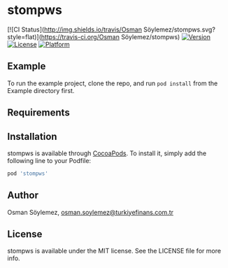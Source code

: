 # stompws

[![CI Status](http://img.shields.io/travis/Osman Söylemez/stompws.svg?style=flat)](https://travis-ci.org/Osman Söylemez/stompws)
[![Version](https://img.shields.io/cocoapods/v/stompws.svg?style=flat)](http://cocoapods.org/pods/stompws)
[![License](https://img.shields.io/cocoapods/l/stompws.svg?style=flat)](http://cocoapods.org/pods/stompws)
[![Platform](https://img.shields.io/cocoapods/p/stompws.svg?style=flat)](http://cocoapods.org/pods/stompws)

## Example

To run the example project, clone the repo, and run `pod install` from the Example directory first.

## Requirements

## Installation

stompws is available through [CocoaPods](http://cocoapods.org). To install
it, simply add the following line to your Podfile:

```ruby
pod 'stompws'
```

## Author

Osman Söylemez, osman.soylemez@turkiyefinans.com.tr

## License

stompws is available under the MIT license. See the LICENSE file for more info.
